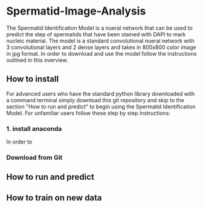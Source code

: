 # Spermatid-Image-Analysis
The Spermatid Identification Model is a nueral network that can be used to predict the step of spermatids that have been stained with DAPI to mark nucleic material.  The model is a standard convolutional nueral network with 3 convolutional layers and 2 dense layers and takes in 800x800 color image in jpg format.  In order to download and use the model follow the instructions outlined in this overview.  

## How to install
For advanced users who have the standard python library downloaded with a command terminal simply download this git repository and skip to the section "How to run and predict" to begin using the Spermatid Identification Model.  For unfamiliar users follow these step by step instructions:
### 1. install anaconda
In order to 
### Download from Git
###

## How to run and predict


## How to train on new data
